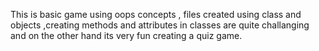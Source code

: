 This is basic game using oops concepts , files created using class and objects ,creating methods and attributes in classes are quite challanging and on the other hand its very fun creating a quiz game.
